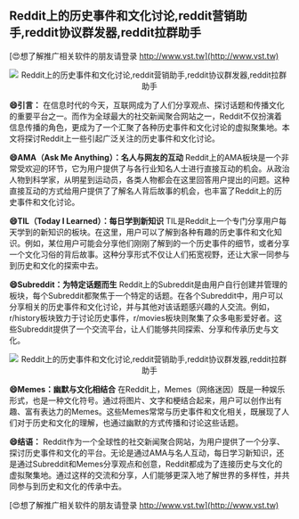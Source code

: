 ## **Reddit上的历史事件和文化讨论,reddit营销助手,reddit协议群发器,reddit拉群助手**

[😍想了解推广相关软件的朋友请登录 http://www.vst.tw](http://www.vst.tw)

 <center><img src="https://vst.tw/MP4/tuiguang/png/8.png" alt="Reddit上的历史事件和文化讨论,reddit营销助手,reddit协议群发器,reddit拉群助手"></center>

**😄引言：**
在信息时代的今天，互联网成为了人们分享观点、探讨话题和传播文化的重要平台之一。而作为全球最大的社交新闻聚合网站之一，Reddit不仅扮演着信息传播的角色，更成为了一个汇聚了各种历史事件和文化讨论的虚拟聚集地。本文将探讨Reddit上一些引起广泛关注的历史事件和文化讨论。

**😄AMA（Ask Me Anything）：名人与网友的互动**
Reddit上的AMA板块是一个非常受欢迎的环节，它为用户提供了与各行业知名人士进行直接互动的机会。从政治人物到科学家，从明星到运动员，各类人物都会在这里回答用户提出的问题。这种直接互动的方式给用户提供了了解名人背后故事的机会，也丰富了Reddit上的历史事件和文化讨论。

**😄TIL（Today I Learned）：每日学到新知识**
TIL是Reddit上一个专门分享用户每天学到的新知识的板块。在这里，用户可以了解到各种有趣的历史事件和文化知识。例如，某位用户可能会分享他们刚刚了解到的一个历史事件的细节，或者分享一个文化习俗的背后故事。这种分享形式不仅让人们拓宽视野，还让大家一同参与到历史和文化的探索中去。

**😄Subreddit：为特定话题而生**
Reddit上的Subreddit是由用户自行创建并管理的板块，每个Subreddit都聚焦于一个特定的话题。在各个Subreddit中，用户可以分享相关的历史事件和文化讨论，并与其他对该话题感兴趣的人交流。例如，r/history板块致力于讨论历史事件，r/movies板块则聚集了众多电影爱好者。这些Subreddit提供了一个交流平台，让人们能够共同探索、分享和传承历史与文化。

 <center><img src="https://vst.tw/MP4/tuiguang/png/0.png" alt="Reddit上的历史事件和文化讨论,reddit营销助手,reddit协议群发器,reddit拉群助手"></center>

**😄Memes：幽默与文化相结合**
在Reddit上，Memes（网络迷因）既是一种娱乐形式，也是一种文化符号。通过将图片、文字和梗结合起来，用户可以创作出有趣、富有表达力的Memes。这些Memes常常与历史事件和文化相关，既展现了人们对于历史和文化的理解，也通过幽默的方式传播和讨论这些话题。

**😄结语：**
Reddit作为一个全球性的社交新闻聚合网站，为用户提供了一个分享、探讨历史事件和文化的平台。无论是通过AMA与名人互动，每日学习新知识，还是通过Subreddit和Memes分享观点和创意，Reddit都成为了连接历史与文化的虚拟聚集地。通过这样的交流和分享，人们能够更深入地了解世界的多样性，并共同参与到历史和文化的传承中去。

[😍想了解推广相关软件的朋友请登录 http://www.vst.tw](http://www.vst.tw)



